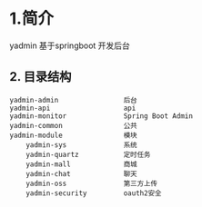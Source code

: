 # 1.简介
yadmin 基于springboot 开发后台

## 2. 目录结构

```
yadmin-admin			  	后台
yadmin-api					api
yadmin-monitor		   		Spring Boot Admin
yadmin-common		 		公共
yadmin-module		   		模块
	yadmin-sys			   	系统
	yadmin-quartz		 	定时任务
	yadmin-mall			 	商城
	yadmin-chat			 	聊天
	yadmin-oss			   	第三方上传
	yadmin-security	   		oauth2安全
```

